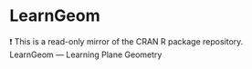 # LearnGeom
:exclamation: This is a read-only mirror of the CRAN R package repository.  LearnGeom — Learning Plane Geometry  

